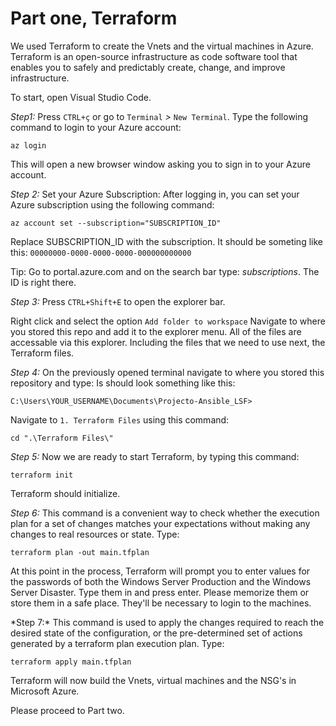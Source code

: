 # Part one, Terraform

We used Terraform to create the Vnets and the virtual machines in Azure. Terraform is an open-source infrastructure as code software tool that enables you to safely and predictably create, change, and improve infrastructure.

To start, open Visual Studio Code.

*Step1:*
Press ```CTRL+ç``` or go to ```Terminal``` *>* ```New Terminal```. Type the following command to login to your Azure account:
```
az login
```
This will open a new browser window asking you to sign in to your Azure account.

*Step 2:* 
Set your Azure Subscription: After logging in, you can set your Azure subscription using the following command:
```
az account set --subscription="SUBSCRIPTION_ID"
```
Replace SUBSCRIPTION_ID with the subscription. It should be someting like this: ```00000000-0000-0000-0000-000000000000``` </p>
Tip: Go to portal.azure.com and on the search bar type: *subscriptions*. The ID is right there.

</p>

*Step 3:*
Press ```CTRL+Shift+E``` to open the explorer bar. </p>
Right click and select the option ```Add folder to workspace```
Navigate to where you stored this repo and add it to the explorer menu.
All of the files are accessable via this explorer. Including the files that we need to use next, the Terraform files.

*Step 4:*
On the previously opened terminal navigate to where you stored this repository and type: Is should look something like this:
```
C:\Users\YOUR_USERNAME\Documents\Projecto-Ansible_LSF>
```
Navigate to ```1. Terraform Files``` using this command:
```
cd ".\Terraform Files\"
```

*Step 5:*
Now we are ready to start Terraform, by typing this command:
``` 
terraform init
```
Terraform should initialize.
<p>
<p>

*Step 6:*
This command is a convenient way to check whether the execution plan for a set of changes matches your expectations without making any changes to real resources or state. Type:
```
terraform plan -out main.tfplan
```
At this point in the process, Terraform will prompt you to enter values for the passwords of both the Windows Server Production and the Windows Server Disaster. Type them in and press enter. Please memorize them or store them in a safe place. They'll be necessary to login to the machines.
<p>
*Step 7:*
This command is used to apply the changes required to reach the desired state of the configuration, or the pre-determined set of actions generated by a terraform plan execution plan. Type:

```
terraform apply main.tfplan
```
Terraform will now build the Vnets, virtual machines and the NSG's in Microsoft Azure.
<p>
Please proceed to Part two.